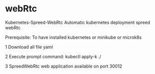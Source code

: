 # webRtc
Kubernetes-Spreed-WebRtc
Automatic kubernetes deployment spreed webRtc

Prerequisite: To have installed kubernetes or minikube or microk8s

1 Download all file yaml

2 Execute prompt command: kubectl apply-k ./

3 SpreedWebRtc web application available on port 30012
